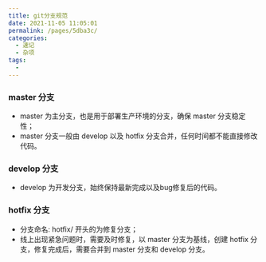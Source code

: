 ```yaml
---
title: git分支规范
date: 2021-11-05 11:05:01
permalink: /pages/5dba3c/
categories: 
  - 速记
  - 杂项
tags: 
  - 
---
```


### master 分支

- master 为主分支，也是用于部署生产环境的分支，确保 master 分支稳定性；
- master 分支一般由 develop 以及 hotfix 分支合并，任何时间都不能直接修改代码。

### develop 分支

- develop 为开发分支，始终保持最新完成以及bug修复后的代码。

### hotfix 分支

- 分支命名: hotfix/ 开头的为修复分支；
- 线上出现紧急问题时，需要及时修复，以 master 分支为基线，创建 hotfix 分支，修复完成后，需要合并到 master 分支和 develop 分支。
